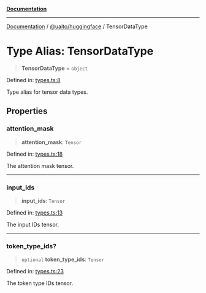 [**Documentation**](../../../README.md)

***

[Documentation](../../../README.md) / [@uaito/huggingface](../README.md) / TensorDataType

# Type Alias: TensorDataType

> **TensorDataType** = `object`

Defined in: [types.ts:8](https://github.com/elribonazo/uaito/blob/0785510d8ad92c6f9514ad770b3e81162500e4a0/packages/huggingFace/src/types.ts#L8)

Type alias for tensor data types.

## Properties

### attention\_mask

> **attention\_mask**: `Tensor`

Defined in: [types.ts:18](https://github.com/elribonazo/uaito/blob/0785510d8ad92c6f9514ad770b3e81162500e4a0/packages/huggingFace/src/types.ts#L18)

The attention mask tensor.

***

### input\_ids

> **input\_ids**: `Tensor`

Defined in: [types.ts:13](https://github.com/elribonazo/uaito/blob/0785510d8ad92c6f9514ad770b3e81162500e4a0/packages/huggingFace/src/types.ts#L13)

The input IDs tensor.

***

### token\_type\_ids?

> `optional` **token\_type\_ids**: `Tensor`

Defined in: [types.ts:23](https://github.com/elribonazo/uaito/blob/0785510d8ad92c6f9514ad770b3e81162500e4a0/packages/huggingFace/src/types.ts#L23)

The token type IDs tensor.
